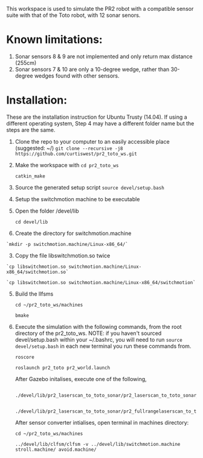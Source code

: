 This workspace is used to simulate the PR2 robot with a compatible sensor suite with that of the Toto robot, with 12 sonar senors.

# Known limitations:
1. Sonar sensors 8 & 9 are not implemented and only return max distance (255cm)
2. Sonar sensors 7 & 10 are only a 10-degree wedge, rather than 30-degree wedges found with other sensors.
 
# Installation:
These are the installation instruction for Ubuntu Trusty (14.04). If using a different operating system, Step 4 may have a different folder name but the steps are the same.

1. Clone the repo to your computer to an easily accessible place (suggested: ~/)
	`git clone --recursive -j8 https://github.com/curtiswest/pr2_toto_ws.git`
2. Make the workspace with
	`cd pr2_toto_ws`

	`catkin_make`
3. Source the generated setup script 
	`source devel/setup.bash`
4. Setup the switchmotion machine to be executable
  1. Open the folder /devel/lib 

    	`cd devel/lib`
  2. Create the directory for switchmotion.machine

	`mkdir -p switchmotion.machine/Linux-x86_64/`
  3. Copy the file libswitchmotion.so twice

	`cp libswitchmotion.so switchmotion.machine/Linux-x86_64/switchmotion.so`

	`cp libswitchmotion.so switchmotion.machine/Linux-x86_64/switchmotion`
5. Build the llfsms

	`cd ~/pr2_toto_ws/machines`

	`bmake`
6. Execute the simulation with the following commands, from the root directory of the pr2_toto_ws.
	NOTE: if you haven't sourced devel/setup.bash within your ~/.bashrc, you will need to run
	`source devel/setup.bash` in each new terminal you run these commands from.

	`roscore`

	`roslaunch pr2_toto pr2_world.launch`

	After Gazebo initalises, execute one of the following, 

		./devel/lib/pr2_laserscan_to_toto_sonar/pr2_laserscan_to_toto_sonar_node

		./devel/lib/pr2_laserscan_to_toto_sonar/pr2_fullrangelaserscan_to_toto_sonar_node

	After sensor converter intialises, open terminal in machines directory:

	`cd ~/pr2_toto_ws/machines`

	`../devel/lib/clfsm/clfsm -v ../devel/lib/switchmotion.machine stroll.machine/ avoid.machine/`
